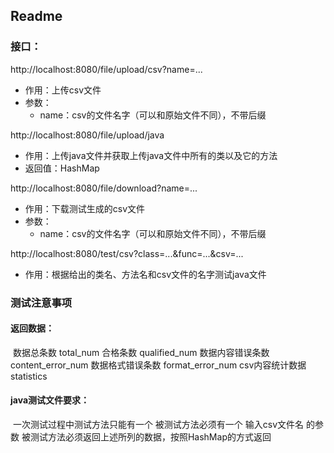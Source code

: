 ## Readme

### 接口：

http://localhost:8080/file/upload/csv?name=...

- 作用：上传csv文件
- 参数：
  - name：csv的文件名字（可以和原始文件不同），不带后缀



http://localhost:8080/file/upload/java

- 作用：上传java文件并获取上传java文件中所有的类以及它的方法
- 返回值：HashMap



http://localhost:8080/file/download?name=...

- 作用：下载测试生成的csv文件
- 参数：
  - name：csv的文件名字（可以和原始文件不同），不带后缀



http://localhost:8080/test/csv?class=...&func=...&csv=...

- 作用：根据给出的类名、方法名和csv文件的名字测试java文件



### 测试注意事项

#### 返回数据：

​	数据总条数 	total_num
 	合格条数		qualified_num
 	数据内容错误条数	content_error_num
 	数据格式错误条数	format_error_num
	csv内容统计数据	statistics

#### java测试文件要求：

​	一次测试过程中测试方法只能有一个
	被测试方法必须有一个 输入csv文件名 的参数
	被测试方法必须返回上述所列的数据，按照HashMap的方式返回
